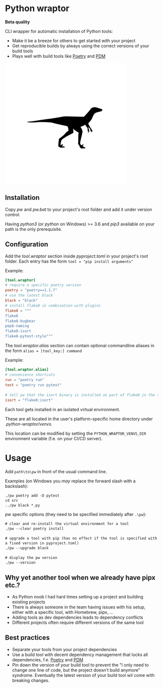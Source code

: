 # Python wraptor

__Beta quality__

CLI wrapper for automatic installation of Python tools:
* Make it be a breeze for others to get started with your project
* Get reproducible builds by always using the correct versions of your build tools
* Plays well with build tools like [Poetry](https://python-poetry.org/) and [PDM](https://pdm.fming.dev/)

![velociraptor](docs/velociraptor.png)

## Installation
Copy _pw_ and _pw.bat_ to your project's root folder and add it under version control.

Having _python3_ (or _python_ on Windows) >= 3.6 and _pip3_ available on your path is the only prerequisite.

## Configuration
Add the _tool.wraptor_ section inside _pyproject.toml_ in your project's root folder.
Each entry has the form `tool = "pip install arguments"`

Example:
```toml
[tool.wraptor]
# require a specific poetry version
poetry = "poetry==1.1.7"
# use the latest black
black = "black"
# install flake8 in combination with plugins
flake8 = """
flake8
flake8-bugbear
pep8-naming
flake8-isort
flake8-pytest-style"""
```

The _tool.wraptor.alias_ section can contain optional commandline aliases in the form `alias = [tool_key:] command`

Example:
```toml
[tool.wraptor.alias]
# convenience shortcuts
run = "poetry run"
test = "poetry run pytest"

# tell pw that the isort binary is installed as part of flake8 in the tool.wraptor section
isort = "flake8:isort"
```

Each tool gets installed in an isolated virtual environment.

These are all located in the user's platform-specific home directory under _.python-wraptor/venvs_.

This location can be modified by setting the `PYTHON_WRAPTOR_VENVS_DIR` environment variable (f.e. on your CI/CD server).

# Usage
Add `path\to\pw` in front of the usual command line.

Examples (on Windows you _may_ replace the forward slash with a backslash):
```shell
./pw poetry add -D pytest
cd src
../pw black *.py
```
pw specific options (they need to be specified immediately after `.\pw`):
```shell
# clear and re-install the virtual environment for a tool
./pw --clear poetry install

# upgrade a tool with pip (has no effect if the tool is specified with a fixed version in pyproject.toml)
./pw --upgrade black

# display the pw version
./pw --version
```

## Why yet another tool when we already have pipx etc.?
* As Python noob I had hard times setting up a project and building existing projects
* There is always someone in the team having issues with his setup, either with a specific tool, with Homebrew, pipx, ...
* Adding tools as dev dependencies leads to dependency conflicts
* Different projects often require different versions of the same tool

## Best practices
* Separate your tools from your project dependencies
* Use a build tool with decent dependency management that locks all dependencies, 
  f.e. [Poetry](https://python-poetry.org/) and [PDM](https://pdm.fming.dev/)
* Pin down the version of your build tool to prevent the
 "I only need to change one line of code, but the project doesn't build anymore" syndrome.
 Eventually the latest version of your build tool wil come with breaking changes.
